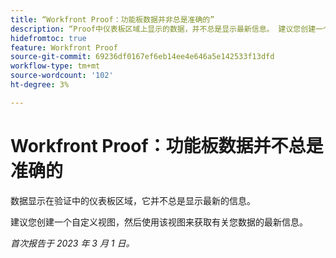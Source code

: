 ```yaml
---
title: “Workfront Proof：功能板数据并非总是准确的”
description: “Proof中仪表板区域上显示的数据，并不总是显示最新信息。 建议您创建一个自定义视图，然后使用该视图来获取有关您数据的最新信息。”
hidefromtoc: true
feature: Workfront Proof
source-git-commit: 69236df0167ef6eb14ee4e646a5e142533f13dfd
workflow-type: tm+mt
source-wordcount: '102'
ht-degree: 3%

---
```



# Workfront Proof：功能板数据并不总是准确的

数据显示在验证中的仪表板区域，它并不总是显示最新的信息。

建议您创建一个自定义视图，然后使用该视图来获取有关您数据的最新信息。

_首次报告于 2023 年 3 月 1 日。_
